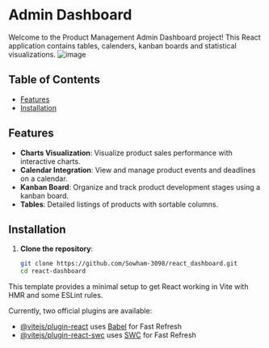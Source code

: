 # Admin Dashboard

Welcome to the Product Management Admin Dashboard project! This React application contains tables, calenders, kanban boards and statistical visualizations.
![image](https://github.com/Sowham-3098/react_dashboard/assets/95470604/d20e7c58-5c6b-4760-9180-fb835f15481e)


## Table of Contents

- [Features](#features)
- [Installation](#installation)


## Features

- **Charts Visualization**: Visualize product sales performance with interactive charts.
- **Calendar Integration**: View and manage product events and deadlines on a calendar.
- **Kanban Board**: Organize and track product development stages using a kanban board.
- **Tables**: Detailed listings of products with sortable columns.

## Installation

1. **Clone the repository**:

   ```bash
   git clone https://github.com/Sowham-3098/react_dashboard.git
   cd react-dashboard

This template provides a minimal setup to get React working in Vite with HMR and some ESLint rules.

Currently, two official plugins are available:

- [@vitejs/plugin-react](https://github.com/vitejs/vite-plugin-react/blob/main/packages/plugin-react/README.md) uses [Babel](https://babeljs.io/) for Fast Refresh
- [@vitejs/plugin-react-swc](https://github.com/vitejs/vite-plugin-react-swc) uses [SWC](https://swc.rs/) for Fast Refresh
